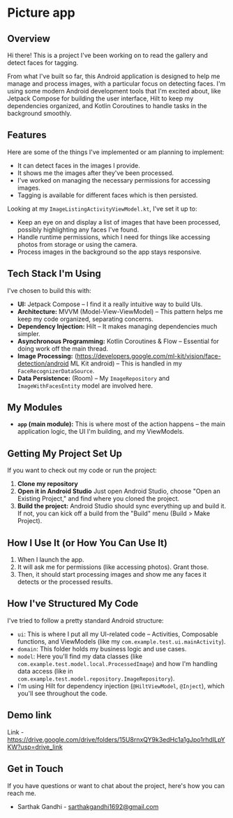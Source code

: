 # Picture app

## Overview

Hi there! This is a project I've been working on to read the gallery and detect faces for tagging.

From what I've built so far, this Android application is designed to help me manage and process images, with a particular focus on detecting faces. I'm using some modern Android development tools that I'm excited about, like Jetpack Compose for building the user interface, Hilt to keep my dependencies organized, and Kotlin Coroutines to handle tasks in the background smoothly.

## Features

Here are some of the things I've implemented or am planning to implement:

*   It can detect faces in the images I provide.
*   It shows me the images after they've been processed.
*   I've worked on managing the necessary permissions for accessing images.
*   Tagging is available for different faces which is then persisted.

Looking at my `ImageListingActivityViewModel.kt`, I've set it up to:
*   Keep an eye on and display a list of images that have been processed, possibly highlighting any faces I've found.
*   Handle runtime permissions, which I need for things like accessing photos from storage or using the camera.
*   Process images in the background so the app stays responsive.

## Tech Stack I'm Using

I've chosen to build this with:

*   **UI:** Jetpack Compose – I find it a really intuitive way to build UIs.
*   **Architecture:** MVVM (Model-View-ViewModel) – This pattern helps me keep my code organized, separating concerns.
*   **Dependency Injection:** Hilt – It makes managing dependencies much simpler.
*   **Asynchronous Programming:** Kotlin Coroutines & Flow – Essential for doing work off the main thread.
*   **Image Processing:** (https://developers.google.com/ml-kit/vision/face-detection/android ML Kit android) – This is handled in my `FaceRecognizerDataSource`.
*   **Data Persistence:** (Room) – My `ImageRepository` and `ImageWithFacesEntity` model are involved here.

## My Modules

*   **`app` (main module):** This is where most of the action happens – the main application logic, the UI I'm building, and my ViewModels.

## Getting My Project Set Up

If you want to check out my code or run the project:

1.  **Clone my repository**
2.  **Open it in Android Studio**
    Just open Android Studio, choose "Open an Existing Project," and find where you cloned the project.
3.  **Build the project:**
    Android Studio should sync everything up and build it. If not, you can kick off a build from the "Build" menu (Build > Make Project).

## How I Use It (or How You Can Use It)

1.  When I launch the app.
2.  It will ask me for permissions (like accessing photos). Grant those.
3.  Then, it should start processing images and show me any faces it detects or the processed results.

## How I've Structured My Code

I've tried to follow a pretty standard Android structure:
*   `ui`: This is where I put all my UI-related code – Activities, Composable functions, and ViewModels (like my `com.example.test.ui.mainActivity`).
*   `domain`: This folder holds my business logic and use cases.
*   `model`: Here you'll find my data classes (like `com.example.test.model.local.ProcessedImage`) and how I'm handling data access (like in `com.example.test.model.repository.ImageRepository`).
*   I'm using Hilt for dependency injection (`@HiltViewModel`, `@Inject`), which you'll see throughout the code.

## Demo link

Link - https://drive.google.com/drive/folders/15U8rnxQY9k3edHc1a1gJpo1rhdILpYKW?usp=drive_link

## Get in Touch

If you have questions or want to chat about the project, here's how you can reach me.

*   Sarthak Gandhi - sarthakgandhi1692@gmail.com
